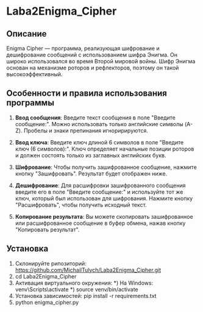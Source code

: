 ﻿# Laba2Enigma_Cipher
 
## Описание

Enigma Cipher — программа, реализующая шифрование и дешифрование сообщений с использованием шифра Энигма. Он широко использовался во время Второй мировой войны. Шифр Энигма основан на механизме роторов и рефлекторов, поэтому он такой высокоэффективный.

## Особенности и правила использования программы

1. **Ввод сообщения**: Введите текст сообщения в поле "Введите сообщение:". Можно использовать только английские символы (A-Z). Пробелы и знаки препинания игноририруются.

2. **Ввод ключа**: Введите ключ длиной 6 символов в поле "Введите ключ (6 символов):". Ключ определяет начальные позиции роторов и должен состоять только из заглавных английских букв.

3. **Шифрование**: Чтобы получить зашифрованное сообщение, нажмите кнопку "Зашифровать". Результат будет отображен ниже.

4. **Дешифрование**: Для расшифровки зашифрованного сообщения введите его в поле "Введите сообщение:" и используйте тот же ключ, который был использован для шифрования. Нажмите кнопку "Расшифровать", чтобы получить исходный текст.

5. **Копирование результата**: Вы можете скопировать зашифрованное или расшифрованное сообщение в буфер обмена, нажав кнопку "Копировать результат".

## Установка
1) Склонируйте рипозиторий: https://github.com/MichailTulych/Laba2Enigma_Cipher.git
2) cd Laba2Enigma_Cipher
3) Активация виртуального окружения:
	*) На Windows: venv\\Scripts\\activate
	*) source venv/bin/activate
4) Установка зависимостей: pip install -r requirements.txt
5) python enigma_cipher.py
